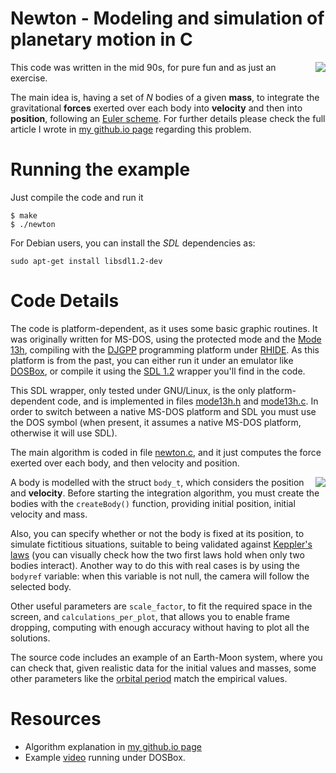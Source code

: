 
# Newton - Modeling and simulation of planetary motion in C

<img align="right" src="https://ibancg.github.io/images/newton_absolute_motion.png">

This code was written in the mid 90s, for pure fun and as just an exercise.

The main idea is, having a set of _N_ bodies of a given **mass**, to integrate the
gravitational **forces** exerted over each body into **velocity** and
then into **position**, following an [Euler scheme](https://en.wikipedia.org/wiki/Euler_method).
For further details please check the full article I wrote in
[my github.io page](https://ibancg.github.io/Modeling-and-simulation-of-planetary-motion/)
regarding this problem.

# Running the example

Just compile the code and run it

```console
$ make
$ ./newton
```

For Debian users, you can install the _SDL_ dependencies as:

```console
sudo apt-get install libsdl1.2-dev
```

# Code Details

The code is platform-dependent, as it uses some basic graphic routines.
It was originally written for MS-DOS, using the protected mode and the
[Mode 13h](https://en.wikipedia.org/wiki/Mode_13h), compiling with the
[DJGPP](https://en.wikipedia.org/wiki/DJGPP) programming platform under
[RHIDE](http://www.rhide.com/). As this platform is from the past, you can
either run it under an emulator like [DOSBox](http://www.dosbox.com/), or compile
it using the [SDL 1.2](http://www.libsdl.org/) wrapper you'll find in the code.

This SDL wrapper, only tested under GNU/Linux, is the only platform-dependent code,
and is implemented in files [mode13h.h](mode13h.h) and [mode13h.c](mode13h.c).
In order to switch between a native MS-DOS platform and SDL you must use the DOS
symbol (when present, it assumes a native MS-DOS platform, otherwise it will use SDL).

The main algorithm is coded in file [newton.c](newton.c), and it just computes
the force exerted over each body, and then velocity and position.

<img align="right" src="https://ibancg.github.io/images/newton_run_ellipse.png">

A body is modelled with the struct `body_t`, which considers the position and
**velocity**. Before starting the integration algorithm, you must create the bodies
with the `createBody()` function, providing initial position, initial velocity
and mass.

Also, you can specify whether or not the body is fixed at its position, to
simulate fictitious situations, suitable to being validated against [Keppler's
laws](https://en.wikipedia.org/wiki/Kepler%27s_laws_of_planetary_motion)
(you can visually check how the two first laws hold when only two bodies
interact). Another way to do this with real cases is by using the `bodyref`
variable: when this variable is not null, the camera will follow the selected
body.

Other useful parameters are `scale_factor`, to fit the required space in the
screen, and `calculations_per_plot`, that allows you to enable frame dropping,
computing with enough accuracy without having to plot all the solutions.


The source code includes an example of an Earth-Moon system, where you can check
that, given realistic data for the initial values and masses, some other
parameters like the [orbital period](https://en.wikipedia.org/wiki/Orbital_period)
match the empirical values.

# Resources

* Algorithm explanation in [my github.io page](https://ibancg.github.io/Modeling-and-simulation-of-planetary-motion/)
* Example [video](https://youtu.be/VX9IdCnNWJI) running under DOSBox.
